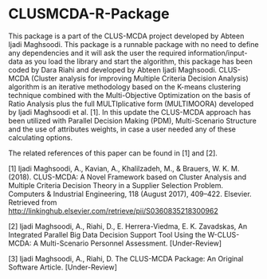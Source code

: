 # CLUSMCDA-R-Package
This package is a part of the CLUS-MCDA project developed by Abteen Ijadi Maghsoodi. This package is a runnable package with no need to define any dependencies and it will ask the user the required information/input-data as you load the library and start the algorithm, this package has been coded by Dara Riahi and developed by Abteen Ijadi Maghsoodi.  CLUS-MCDA (Cluster analysis for improving Multiple Criteria Decision Analysis) algorithm is an iterative methodology based on the K-means clustering technique combined with the Multi-Objective Optimization on the basis of Ratio Analysis plus the full MULTIplicative form (MULTIMOORA) developed by Ijadi Maghsoodi et al. [1]. In this update the CLUS-MCDA approach has been utilized with Parallel Decision Making (PDM), Multi-Scenario Structure and the use of attributes weights, in case a user needed any of these calculating options.  

The related references of this paper can be found in [1] and [2].  

[1] Ijadi Maghsoodi, A., Kavian, A., Khalilzadeh, M., &amp; Brauers, W. K. M. (2018). CLUS-MCDA: A Novel Framework based on Cluster Analysis and Multiple Criteria Decision Theory in a Supplier Selection Problem. Computers &amp; Industrial Engineering, 118 (August 2017), 409–422. Elsevier. Retrieved from http://linkinghub.elsevier.com/retrieve/pii/S0360835218300962 

[2] Ijadi Maghsoodi, A., Riahi, D., E. Herrera-Viedma, E. K. Zavadskas, An Integrated Parallel Big Data Decision Support Tool Using the W-CLUS-MCDA: A Multi-Scenario Personnel Assessment. [Under-Review]  

[3] Ijadi Maghsoodi, A., Riahi, D. The CLUS-MCDA Package: An Original Software Article. [Under-Review] 
